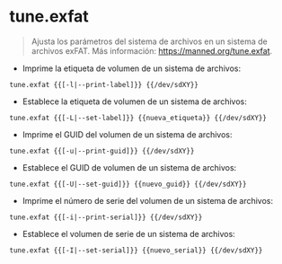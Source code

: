 # tune.exfat

> Ajusta los parámetros del sistema de archivos en un sistema de archivos exFAT.
> Más información: <https://manned.org/tune.exfat>.

- Imprime la etiqueta de volumen de un sistema de archivos:

`tune.exfat {{[-l|--print-label]}} {{/dev/sdXY}}`

- Establece la etiqueta de volumen de un sistema de archivos:

`tune.exfat {{[-L|--set-label]}} {{nueva_etiqueta}} {{/dev/sdXY}}`

- Imprime el GUID del volumen de un sistema de archivos:

`tune.exfat {{[-u|--print-guid]}} {{/dev/sdXY}}`

- Establece el GUID de volumen de un sistema de archivos:

`tune.exfat {{[-U|--set-guid]}} {{nuevo_guid}} {{/dev/sdXY}}`

- Imprime el número de serie del volumen de un sistema de archivos:

`tune.exfat {{[-i|--print-serial]}} {{/dev/sdXY}}`

- Establece el volumen de serie de un sistema de archivos:

`tune.exfat {{[-I|--set-serial]}} {{nuevo_serial}} {{/dev/sdXY}}`
